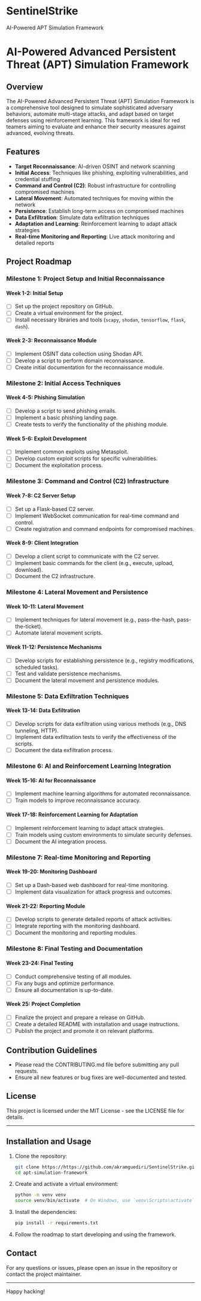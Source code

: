 # SentinelStrike
AI-Powered APT Simulation Framework
# AI-Powered Advanced Persistent Threat (APT) Simulation Framework

## Overview
The AI-Powered Advanced Persistent Threat (APT) Simulation Framework is a comprehensive tool designed to simulate sophisticated adversary behaviors, automate multi-stage attacks, and adapt based on target defenses using reinforcement learning. This framework is ideal for red teamers aiming to evaluate and enhance their security measures against advanced, evolving threats.

## Features
- **Target Reconnaissance**: AI-driven OSINT and network scanning
- **Initial Access**: Techniques like phishing, exploiting vulnerabilities, and credential stuffing
- **Command and Control (C2)**: Robust infrastructure for controlling compromised machines
- **Lateral Movement**: Automated techniques for moving within the network
- **Persistence**: Establish long-term access on compromised machines
- **Data Exfiltration**: Simulate data exfiltration techniques
- **Adaptation and Learning**: Reinforcement learning to adapt attack strategies
- **Real-time Monitoring and Reporting**: Live attack monitoring and detailed reports

## Project Roadmap

### Milestone 1: Project Setup and Initial Reconnaissance

#### Week 1-2: Initial Setup
- [ ] Set up the project repository on GitHub.
- [ ] Create a virtual environment for the project.
- [ ] Install necessary libraries and tools (`scapy`, `shodan`, `tensorflow`, `flask`, `dash`).

#### Week 2-3: Reconnaissance Module
- [ ] Implement OSINT data collection using Shodan API.
- [ ] Develop a script to perform domain reconnaissance.
- [ ] Create initial documentation for the reconnaissance module.

### Milestone 2: Initial Access Techniques

#### Week 4-5: Phishing Simulation
- [ ] Develop a script to send phishing emails.
- [ ] Implement a basic phishing landing page.
- [ ] Create tests to verify the functionality of the phishing module.

#### Week 5-6: Exploit Development
- [ ] Implement common exploits using Metasploit.
- [ ] Develop custom exploit scripts for specific vulnerabilities.
- [ ] Document the exploitation process.

### Milestone 3: Command and Control (C2) Infrastructure

#### Week 7-8: C2 Server Setup
- [ ] Set up a Flask-based C2 server.
- [ ] Implement WebSocket communication for real-time command and control.
- [ ] Create registration and command endpoints for compromised machines.

#### Week 8-9: Client Integration
- [ ] Develop a client script to communicate with the C2 server.
- [ ] Implement basic commands for the client (e.g., execute, upload, download).
- [ ] Document the C2 infrastructure.

### Milestone 4: Lateral Movement and Persistence

#### Week 10-11: Lateral Movement
- [ ] Implement techniques for lateral movement (e.g., pass-the-hash, pass-the-ticket).
- [ ] Automate lateral movement scripts.

#### Week 11-12: Persistence Mechanisms
- [ ] Develop scripts for establishing persistence (e.g., registry modifications, scheduled tasks).
- [ ] Test and validate persistence mechanisms.
- [ ] Document the lateral movement and persistence modules.

### Milestone 5: Data Exfiltration Techniques

#### Week 13-14: Data Exfiltration
- [ ] Develop scripts for data exfiltration using various methods (e.g., DNS tunneling, HTTP).
- [ ] Implement data exfiltration tests to verify the effectiveness of the scripts.
- [ ] Document the data exfiltration process.

### Milestone 6: AI and Reinforcement Learning Integration

#### Week 15-16: AI for Reconnaissance
- [ ] Implement machine learning algorithms for automated reconnaissance.
- [ ] Train models to improve reconnaissance accuracy.

#### Week 17-18: Reinforcement Learning for Adaptation
- [ ] Implement reinforcement learning to adapt attack strategies.
- [ ] Train models using custom environments to simulate security defenses.
- [ ] Document the AI integration process.

### Milestone 7: Real-time Monitoring and Reporting

#### Week 19-20: Monitoring Dashboard
- [ ] Set up a Dash-based web dashboard for real-time monitoring.
- [ ] Implement data visualization for attack progress and outcomes.

#### Week 21-22: Reporting Module
- [ ] Develop scripts to generate detailed reports of attack activities.
- [ ] Integrate reporting with the monitoring dashboard.
- [ ] Document the monitoring and reporting modules.

### Milestone 8: Final Testing and Documentation

#### Week 23-24: Final Testing
- [ ] Conduct comprehensive testing of all modules.
- [ ] Fix any bugs and optimize performance.
- [ ] Ensure all documentation is up-to-date.

#### Week 25: Project Completion
- [ ] Finalize the project and prepare a release on GitHub.
- [ ] Create a detailed README with installation and usage instructions.
- [ ] Publish the project and promote it on relevant platforms.

## Contribution Guidelines
- Please read the CONTRIBUTING.md file before submitting any pull requests.
- Ensure all new features or bug fixes are well-documented and tested.

## License
This project is licensed under the MIT License - see the LICENSE file for details.

---

## Installation and Usage
1. Clone the repository:
    ```bash
    git clone https://https://github.com/akramguediri/SentinelStrike.git
    cd apt-simulation-framework
    ```

2. Create and activate a virtual environment:
    ```bash
    python -m venv venv
    source venv/bin/activate  # On Windows, use `venv\Scripts\activate`
    ```

3. Install the dependencies:
    ```bash
    pip install -r requirements.txt
    ```

4. Follow the roadmap to start developing and using the framework.

## Contact
For any questions or issues, please open an issue in the repository or contact the project maintainer.

---

Happy hacking!
